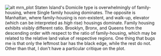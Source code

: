 ![alt mrn_plot](./mrn_distribution_by_borough.png)
Staten Island's Domicile type is overwhelmingly of family-housing, where Single family housing dominates. The opposite is Manhattan, where family-housing is non-existent, and walk-up, elevator (which can be interpreted as *high* rise) housings dominate. Family housing exhibits visibly different ratio. Brooklyn, Bronx, and Queens from the descending order with respect to the ratio of family-housing, which may be related to the relative land value of respective regions. One thing that bugs me is that only the leftmost bar has the black edge, while the rest do not. Other than that, I don't have a particular critique on the plot.